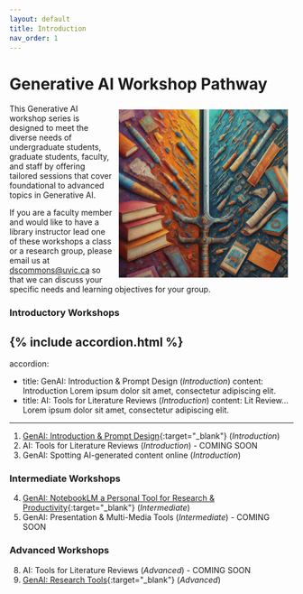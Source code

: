```yaml
---
layout: default
title: Introduction 
nav_order: 1
---
```


# Generative AI Workshop Pathway
<img src="images/ai-double-edge-sword.png" style="float:right;width:300px;padding:10px;" alt="Double edge sword">
This Generative AI workshop series is designed to meet the diverse needs of undergraduate students, graduate students, faculty, and staff by offering tailored sessions that cover foundational to advanced topics in Generative AI.

If you are a faculty member and would like to have a library instructor lead one of these workshops a class or a research group, please email us at 
 <a href="mailto:dscommons@uvic.ca?Subject=GenAI Workshop Request">dscommons@uvic.ca</a> so that we can discuss your specific needs and learning objectives for your group.

### Introductory Workshops
{% include accordion.html %}
---
accordion: 
  - title: GenAI: Introduction & Prompt Design (_Introduction_)
    content: Introduction Lorem ipsum dolor sit amet, consectetur adipiscing elit.
  - title: AI: Tools for Literature Reviews (_Introduction_)
    content: Lit Review... Lorem ipsum dolor sit amet, consectetur adipiscing elit.
--- 

1. [GenAI: Introduction & Prompt Design](https://lib.uvic.ca/gen-ai){:target="_blank"} (_Introduction_)
3. AI: Tools for Literature Reviews (_Introduction_) - COMING SOON
5. GenAI: Spotting AI-generated content online (_Introduction_)
 
### Intermediate Workshops
4. [GenAI: NotebookLM a Personal Tool for Research & Productivity](https://lib.uvic.ca/genai-notebooklm){:target="_blank"} (_Intermediate_)
6. GenAI: Presentation & Multi-Media Tools (_Intermediate_) - COMING SOON
 
### Advanced Workshops
8. AI: Tools for Literature Reviews (_Advanced_) - COMING SOON
9. [GenAI: Research Tools](https://lib.uvic.ca/genai-research-adv){:target="_blank"} (_Advanced_)
